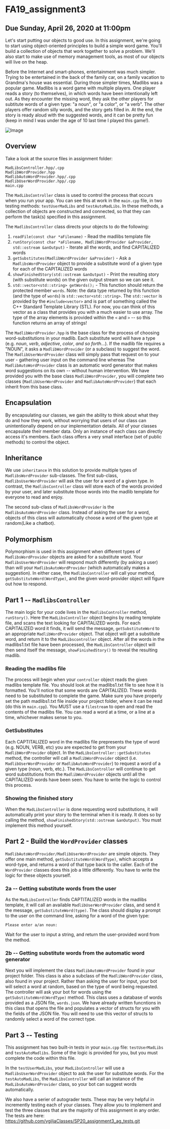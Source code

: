 # FA19_assignment3
## Due Sunday, April 26, 2020 at 11:00pm

Let's start putting our objects to good use. In this assignment, we're going to start using object-oriented principles to build a simple word game.  You'll build a collection of objects that work together to solve a problem. We'll also start to make use of memory management tools, as most of our objects will live on the heap. 

Before the Internet and smart-phones, entertainment was much simpler. Trying to be entertained in the back of the family car, on a family vacation to Grandma's house was essential. During those simpler times, Madlibs was a popular game.  Madlibs is a word game with multiple players. One player reads a story (to themselves), in which words have been intentionally left out. As they encounter the missing word, they ask the other players for subtitute words of a given type: "a noun", or "a color", or "a verb".  The other players offer random silly words, and the story gets filled in. At the end, the story is ready aloud with the suggested words, and it can be pretty fun (keep in mind I was under the age of 10 last time I played this game!).

![Image](madlibs.jpg)

## Overview 

Take a look at the source files in assignment folder:

```
MadLibsController.hpp/.cpp		
MadlibWordProvider.hpp		
MadlibAutoWordProvider.hpp/.cpp
MadlibUserWordProvider.hpp/.cpp	
main.cpp
```

The `MadLibsController` class is used to control the process that occurs when you run your app. You can see this at work in the `main.cpp` file, in two testing methods: `testUserMadLibs` and `testAutoMadLibs`. In these methods, a collection of objects are constructed and connected, so that they can perform the task(s) specified in this assignment. 

The `MadlibsController` class directs your objects to do the following:

1. `readFile(const char *aFilename)` - Read the madlibs template file
2. `runStory(const char *aFilename, MadlibWordProvider &aProvider, std::ostream &anOutput)` - Iterate all the words, and find CAPITALIZED words
3. `getSubstitutes(MadlibWordProvider &aProvider)` - Ask a `MadlibsWordProvider` object to provide a substitute word of a given type for each of the CAPITALIZED words
4. `showFinishedStory(std::ostream &anOutput)` - Print the resulting story (with substitute words) on the given output stream so we can see it.
5. `std::vector<std::string> getWords();` - This function should return the protected member `words`. Note: the data type returned by this function (and the type of `words`) is `std::vector<std::string>`. The `std::vector` is provided by the `#include<vector>` and is part of something called the C++ Standard Template Library (STL). For now, you can think of this vector as a class that provides you with a much easier to use array. The type of the array elements is provided within the `<` and `>` -- so this function returns an array of strings!

The `MadlibWordProvider.hpp` is the base class for the process of choosing word-substitutions in your madlib. Each substitute word will have a type (e.g. _noun_, _verb_, _adjective_, _color_, _and so forth_...). If the madlib file requires a "NOUN", it asks a `MadlibWordProvider` (or a subclass) to suggest the word.  
The `MadlibUserWordProvider` class will simply pass that request on to your user - gathering user input on the command line whereas The `MadlibAutoWordProvider` class is an automatic word generator that makes word suggestions on its own -- without human intervention.  We have provided you with the base class `MadlibWordProvider`, you will complete two classes (`MadlibUserWordProvider` and `MadlibAutoWordProvider`) that each inherit from this base class.

## Encapsulation 

By encapsulating our classes, we gain the ability to think about what they do and how they work, without worrying that users of our class can unintentionally depend on our implementation details. All of your classes encapsulate their member data. Only an instance of each class can directly access it's members. Each class offers a very small interface (set of public methods) to control the object. 

## Inheritance 

We use `inheritance` in this solution to provide multiple types of `MadlibsWordProvider` sub-classes. The first sub-class, `MadlibsUserWordProvider` will ask the user for a word of a given type.  In contrast, the `MadlibsController` class will store each of the words provided by your user, and later substitute those words into the madlib template for everyone to read and enjoy.  

The second sub-class of `MadlibsWordProvider` is the `MadlibsAutoWordProvider` class. Instead of asking the user for a word, objects of this class will automatically choose a word of the given type at random(Like a chatbot). 

## Polymorphism

Polymorphism is used in this assignment when different types of `MadlibsWordProvider` objects are asked for a substitute word. Your `MadlibsUserWordProvider` will respond much differently (by asking a user) than will your `MadlibsAutoWordProvider` (which automatically makes a suggestion). In either case, the `MadlibsController` will call your method, `getSubstituteWord(WordType)`, and the given word-provider object will figure out how to respond.

## Part 1 -- `MadlibsController`

The main logic for your code lives in the `MadlibsController` method, `runStory()`.  Here the `MadLibsController` object begins by reading template file, and scans the text looking for CAPITALIZED words. For each CAPITALIZED word it finds, it will send the message, `getSubstituteWord` to an appropriate `MadlibWordProvider` object. That object will get a substitute word, and return it to the `MadLibscontroller` object.  After all the words in the madlibs1.txt file have been processed, the `MadLibsController` object will then send itself the message, `showFinishedStory()` to reveal the resulting madlib.  

### Reading the madlibs file

The process will begin when your `controller` object reads the given madlibs template file. You should look at the madlibs1.txt file to see how it is formatted. You'll notice that some words are CAPITALIZED.  These words need to be substituted to complete the game.  Make sure you have properly set the path madlibs1.txt file inside your project folder, where it can be read (do this in `main.cpp`).  You MUST use a `filestream` to open and read the contents of the madlibs file. You can read a word at a time, or a line at a time, whichever makes sense to you.

### GetSubstitutes

Each CAPTITALIZED word in the madlibs file prepresents the type of word (e.g. NOUN, VERB, etc) you are expected to get from your `MadlibWordProvider` object.   In the `MadLibsController::getSubstitutes` method, the controller will call a `MadlibWordProvider` object (i.e. `MadlibUserWordProvider` or `MadlibAutoWordProvider`) to request a word of a given type (noun, verb, etc.).  The `MadLibsController` will continue to get word substitutions from the `MadlibWordProvider` objects until all the CAPITALIZED words have been seen.  You have to write the logic to control this process. 

### Showing the finished story

When the `MadLibsController` is done requesting word substitutions, it will automatically print your story to the terminal when it is ready. It does so by calling the method, `showFinishedStory(std::ostream &anOutput)`. You must implement this method yourself. 

## Part 2 - Build the `WordProvider` classes

`MadlibAutoWordProvider/MadlibUserWordProvider` are simple objects. They offer one main method, `getSubstituteWord(WordType)`, which accepts a word-type, and returns a word of that type back to the caller. Each of the `WordProvider` classes does this job a little differently. You have to write the logic for these objects yourself.

### 2a -- Getting substitute words from the user

As the `MadLibsController` finds CAPTITALIZED words in the madlibs template, it will call an available `MadlibUserWordProvider` class, and send it the message, `getSubstituteWord(type)`.  The class should display a prompt to the user on the command line, asking for a word of the given type:

```
Please enter a/an noun: 
```

Wait for the user to input a string, and return the user-provided word from the method. 

### 2b -- Getting substitute words from the automatic word generator

Next you will implement the class `MadlibAutoWordProvider` found in your project folder. This class is also a subclass of the `MadlibWordProvider` class, also found in your project. Rather than asking the user for input, your bot will select a word at random, based on the type of word being requested. The controller will ask your bot for words using the `getSubstituteWord(WordType)` method. This class uses a database of words provided as a JSON file, `words.json`. We have already written funcntions in this class that opens the file and populates a vector of structs for you with the fields of the JSON file.   You will need to use this vector of structs to randomly select a word of the correct type.


## Part 3 -- Testing

This assignment has two built-in tests in your `main.cpp` file: `testUserMadLibs` and `testAutoMadlibs`. Some of the logic is provided for you, but you must complete the code within this file.

In the `testUserMadLibs`, your `MadLibsController` will use a `MadlibsUserWordProvider` object to ask the user for substitute words. For the `testAutoMadLibs`, the `MadLibsController` will call an instance of the `MadLibsAutoWordProvider` class, so your bot can suggest words automatically.

We also have a serier of autograder tests. These may be very helpful in incremently testing each of your classes. They allow you to implement and test the three classes that are the majority of this assignment in any order.  The tests are here:
https://github.com/vgiljaClasses/SP20_assignment3_ag_tests.git

